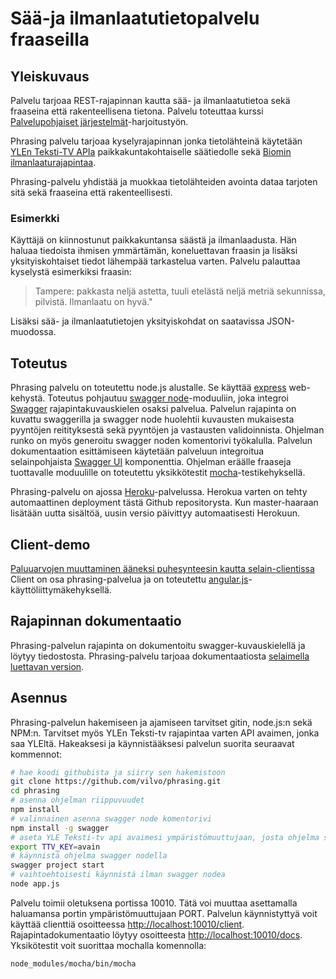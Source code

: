 # Sää-ja ilmanlaatutietopalvelu fraaseilla

## Yleiskuvaus

Palvelu tarjoaa REST-rajapinnan kautta sää- ja ilmanlaatutietoa sekä fraaseina
että rakenteellisena tietona. Palvelu toteuttaa kurssi [Palvelupohjaiset järjestelmät](http://palpo.github.io/)-harjoitustyön.

Phrasing palvelu tarjoaa kyselyrajapinnan jonka tietolähteinä käytetään  [YLEn Teksti-TV APIa](http://apisuomi.fi/shop/json/yle-teksti-tv-api/) paikkakuntakohtaiselle säätiedolle sekä [Biomin ilmanlaaturajapintaa](https://www.biomi.org/web/ilmanlaaturajapinta/).

Phrasing-palvelu yhdistää ja muokkaa tietolähteiden avointa dataa tarjoten sitä sekä fraaseina että rakenteellisesti.

### Esimerkki

Käyttäjä on kiinnostunut paikkakuntansa säästä ja ilmanlaadusta. Hän haluaa tiedoista ihmisen ymmärtämän, koneluettavan fraasin ja lisäksi yksityiskohtaiset tiedot lähempää tarkastelua varten. Palvelu palauttaa kyselystä esimerkiksi fraasin:
> Tampere: pakkasta neljä astetta, tuuli etelästä neljä metriä sekunnissa, pilvistä. Ilmanlaatu on hyvä."

Lisäksi sää- ja ilmanlaatutietojen yksityiskohdat on saatavissa JSON-muodossa.

## Toteutus

Phrasing palvelu on toteutettu node.js alustalle. Se käyttää [express](http://expressjs.com) web-kehystä. Toteutus pohjautuu [swagger node](https://github.com/swagger-api/swagger-node)-moduuliin, joka integroi [Swagger](http://swagger.io) rajapintakuvauskielen osaksi palvelua. Palvelun rajapinta on kuvattu swaggerilla ja swagger node huolehtii kuvausten mukaisesta pyyntöjen reitityksestä sekä pyyntöjen ja vastausten validoinnista. Ohjelman runko on myös generoitu swagger noden komentorivi työkalulla. Palvelun dokumentaation esittämiseen käytetään palveluun integroitua selainpohjaista [Swagger UI](http://swagger.io/swagger-ui/) komponenttia. Ohjelman eräälle fraaseja tuottavalle moduulille on toteutettu yksikkötestit [mocha](https://mochajs.org)-testikehyksellä.

Phrasing-palvelu on ajossa [Heroku](https://phrasing-weather.herokuapp.com/client/)-palvelussa. Herokua varten on tehty automaattinen deployment tästä Github repositorysta. Kun master-haaraan lisätään uutta sisältöä, uusin versio päivittyy automaatisesti Herokuun.

## Client-demo

[Paluuarvojen muuttaminen ääneksi puhesynteesin kautta selain-clientissa](https://phrasing-weather.herokuapp.com/client/) Client on osa phrasing-palvelua ja on toteutettu [angular.js](https://angularjs.org)-käyttöliittymäkehyksellä.

## Rajapinnan dokumentaatio

Phrasing-palvelun rajapinta on dokumentoitu swagger-kuvauskielellä ja löytyy [](api/swagger/swagger.yaml) tiedostosta. Phrasing-palvelu tarjoaa dokumentaatiosta [selaimella luettavan version](http://phrasing-weather.herokuapp.com/docs/).

## Asennus

Phrasing-palvelun hakemiseen ja ajamiseen tarvitset gitin, node.js:n sekä NPM:n. Tarvitset myös YLEn Teksti-tv rajapintaa varten API avaimen, jonka saa YLEltä. Hakeaksesi ja käynnistääksesi palvelun suorita seuraavat kommennot:

```bash
# hae koodi githubista ja siirry sen hakemistoon
git clone https://github.com/vilvo/phrasing.git
cd phrasing
# asenna ohjelman riippuvuudet
npm install
# valinnainen asenna swagger node komentorivi
npm install -g swagger
# aseta YLE Teksti-tv api avaimesi ympäristömuuttujaan, josta ohjelma sen lukee (windows komentorivi komento on eri)
export TTV_KEY=avain
# käynnistä ohjelma swagger nodella
swagger project start
# vaihtoehtoisesti käynnistä ilman swagger nodea
node app.js
```

Palvelu toimii oletuksena portissa 10010. Tätä voi muuttaa asettamalla haluamansa portin ympäristömuuttujaan PORT. Palvelun käynnistyttyä voit käyttää clienttiä osoitteessa <http://localhost:10010/client>. Rajapintadokumentaatio löytyy osoitteesta <http://localhost:10010/docs>. Yksikötestit voit suorittaa mochalla komennolla:

```
node_modules/mocha/bin/mocha
```